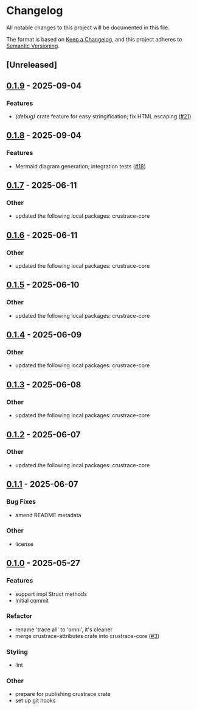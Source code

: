 # Changelog

All notable changes to this project will be documented in this file.

The format is based on [Keep a Changelog](https://keepachangelog.com/en/1.0.0/),
and this project adheres to [Semantic Versioning](https://semver.org/spec/v2.0.0.html).

## [Unreleased]

## [0.1.9](https://github.com/lmmx/crustrace/compare/crustrace-v0.1.8...crustrace-v0.1.9) - 2025-09-04

### <!-- 1 -->Features

- *(debug)* crate feature for easy stringification; fix HTML escaping ([#21](https://github.com/lmmx/crustrace/pull/21))

## [0.1.8](https://github.com/lmmx/crustrace/compare/crustrace-v0.1.7...crustrace-v0.1.8) - 2025-09-04

### <!-- 1 -->Features

- Mermaid diagram generation; integration tests ([#18](https://github.com/lmmx/crustrace/pull/18))

## [0.1.7](https://github.com/lmmx/crustrace/compare/crustrace-v0.1.6...crustrace-v0.1.7) - 2025-06-11

### <!-- 9 -->Other

- updated the following local packages: crustrace-core

## [0.1.6](https://github.com/lmmx/crustrace/compare/crustrace-v0.1.5...crustrace-v0.1.6) - 2025-06-11

### <!-- 9 -->Other

- updated the following local packages: crustrace-core

## [0.1.5](https://github.com/lmmx/crustrace/compare/crustrace-v0.1.4...crustrace-v0.1.5) - 2025-06-10

### <!-- 9 -->Other

- updated the following local packages: crustrace-core

## [0.1.4](https://github.com/lmmx/crustrace/compare/crustrace-v0.1.3...crustrace-v0.1.4) - 2025-06-09

### <!-- 9 -->Other

- updated the following local packages: crustrace-core

## [0.1.3](https://github.com/lmmx/crustrace/compare/crustrace-v0.1.2...crustrace-v0.1.3) - 2025-06-08

### <!-- 9 -->Other

- updated the following local packages: crustrace-core

## [0.1.2](https://github.com/lmmx/crustrace/compare/crustrace-v0.1.1...crustrace-v0.1.2) - 2025-06-07

### <!-- 9 -->Other

- updated the following local packages: crustrace-core

## [0.1.1](https://github.com/lmmx/crustrace/compare/crustrace-v0.1.0...crustrace-v0.1.1) - 2025-06-07

### <!-- 2 -->Bug Fixes

- amend README metadata

### <!-- 9 -->Other

- license

## [0.1.0](https://github.com/lmmx/crustrace/releases/tag/crustrace-v0.1.0) - 2025-05-27

### <!-- 1 -->Features

- support impl Struct methods
- Initial commit

### <!-- 5 -->Refactor

- rename 'trace all' to 'omni', it's cleaner
- merge crustrace-attributes crate into crustrace-core ([#3](https://github.com/lmmx/crustrace/pull/3))

### <!-- 8 -->Styling

- lint

### <!-- 9 -->Other

- prepare for publishing crustrace crate
- set up git hooks
